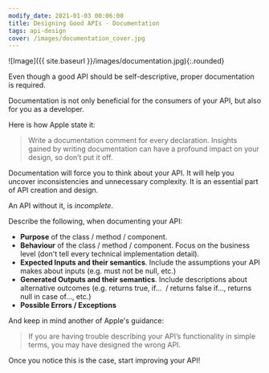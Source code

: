 ```yaml
---
modify_date: 2021-01-03 00:06:00
title: Designing Good APIs - Documentation
tags: api-design
cover: /images/documentation_cover.jpg
---
```


![Image]({{ site.baseurl }}/images/documentation.jpg){:.rounded}

Even though a good API should be self-descriptive, proper documentation is required. 

Documentation is not only beneficial for the consumers of your API, but also for you as a developer.

<!--more-->

Here is how Apple state it:

> Write a documentation comment for every declaration. Insights gained by writing documentation can have a profound impact on your design, so don’t put it off.

Documentation will force you to think about your API. It will help you uncover inconsistencies and unnecessary complexity. It is an essential part of API creation and design. 

An API without it, is _incomplete_.

Describe the following, when documenting your API:

* **Purpose** of the class / method / component.
* **Behaviour** of the class / method / component. Focus on the business level (don't tell every technical implementation detail).
* **Expected Inputs and their semantics**. Include the assumptions your API makes about inputs (e.g. must not be null, etc.)
* **Generated Outputs and their semantics**. Include descriptions about alternative outcomes (e.g. returns true, if...  / returns false if..., returns null in case of..., etc.)
* **Possible Errors / Exceptions**
  
And keep in mind another of Apple's guidance: 

> If you are having trouble describing your API’s functionality in simple terms, you may have designed the wrong API.

Once you notice this is the case, start improving your API!